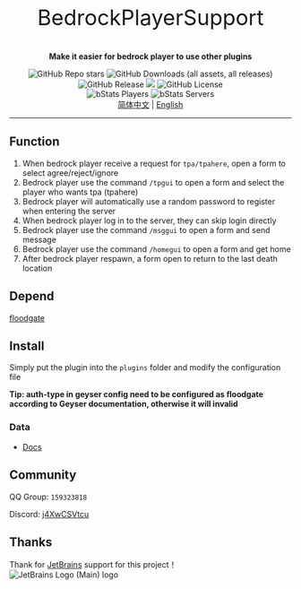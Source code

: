<p align="center" style="font-size:38px">BedrockPlayerSupport</p>
<p align="center"><b>Make it easier for bedrock player to use other plugins</b></p>
<p align="center">
    <img alt="GitHub Repo stars" src="https://img.shields.io/github/stars/DongShaoNB/BedrockPlayerSupport">
    <img alt="GitHub Downloads (all assets, all releases)" src="https://img.shields.io/github/downloads/DongShaoNB/BedrockPlayerSupport/total">
    <img alt="GitHub Release" src="https://img.shields.io/github/v/release/DongShaoNB/BedrockPlayerSupport">
    <a title="Crowdin" target="_blank" href="https://crowdin.com/project/mcbps"><img src="https://badges.crowdin.net/mcbps/localized.svg"></a>
    <img alt="GitHub License" src="https://img.shields.io/github/license/DongShaoNB/BedrockPlayerSupport">
    <br>
    <img alt="bStats Players" src="https://img.shields.io/bstats/players/17107">
    <img alt="bStats Servers" src="https://img.shields.io/bstats/servers/17107">
	<br>
    <a href="https://github.com/DongShaoNB/BedrockPlayerSupport/blob/master/README.md">简体中文</a>
     | 
    <a href="https://github.com/DongShaoNB/BedrockPlayerSupport/blob/master/README_EN.md ">English</a></p>


------------------------------

## Function

 1. When bedrock player receive a request for `tpa/tpahere`, open a form to select agree/reject/ignore
 2. Bedrock player use the command `/tpgui` to open a form and select the player who wants tpa (tpahere)
 3. Bedrock player will automatically use a random password to register when entering the server
 4. When bedrock player log in to the server, they can skip login directly
 5. Bedrock player use the command `/msggui` to open a form and send message
 6. Bedrock player use the command `/homegui` to open a form and get home
 7. After bedrock player respawn, a form open to return to the last death location

## Depend

[floodgate][1]

## Install

Simply put the plugin into the `plugins` folder and modify the configuration file    

**Tip: auth-type in geyser config need to be configured as floodgate according to Geyser documentation, otherwise it will invalid**

### Data

- [Docs][2]

## Community

QQ Group: `159323818`

Discord: [j4XwCSVtcu][3]

## Thanks
Thank for [JetBrains][4] support for this project！  
![JetBrains Logo (Main) logo](https://resources.jetbrains.com/storage/products/company/brand/logos/jb_beam.svg)


[1]: https://github.com/GeyserMC/Floodgate
[2]: https://dongshaonb.github.io/BedrockPlayerSupport/#/
[3]: https://discord.gg/j4XwCSVtcu
[4]: https://jb.gg/OpenSourceSupport
